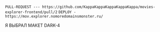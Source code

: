 `PULL-REQUEST --- https://github.com/KappaKappaKappaKappaKappa/movies-explorer-frontend/pull/2`
`DEPLOY - https://mov.explorer.nomoredomainsmonster.ru/`

Я ВЫБРАЛ МАКЕТ DARK-4
